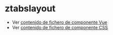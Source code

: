 # ztabslayout

 - Ver [contenido de fichero de componente Vue](./ztabslayout.vue)
 - Ver [contenido de fichero de componente CSS](./ztabslayout.scss)
